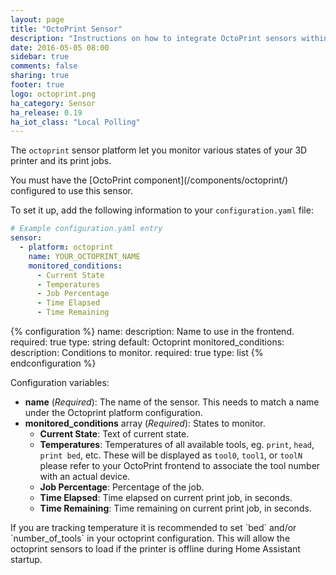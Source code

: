 ```yaml
---
layout: page
title: "OctoPrint Sensor"
description: "Instructions on how to integrate OctoPrint sensors within Home Assistant."
date: 2016-05-05 08:00
sidebar: true
comments: false
sharing: true
footer: true
logo: octoprint.png
ha_category: Sensor
ha_release: 0.19
ha_iot_class: "Local Polling"
---
```



The `octoprint` sensor platform let you monitor various states of your 3D printer and its print jobs.

<p class='note'>
You must have the [OctoPrint component](/components/octoprint/) configured to use this sensor.
</p>

To set it up, add the following information to your `configuration.yaml` file:

```yaml
# Example configuration.yaml entry
sensor:
  - platform: octoprint
    name: YOUR_OCTOPRINT_NAME
    monitored_conditions:
      - Current State
      - Temperatures
      - Job Percentage
      - Time Elapsed
      - Time Remaining
```

{% configuration %}
name:
  description: Name to use in the frontend.
  required: true
  type: string
  default: Octoprint
monitored_conditions:
  description: Conditions to monitor.
  required: true
  type: list
{% endconfiguration %}

Configuration variables:

- **name** (*Required*): The name of the sensor. This needs to match a name under the Octoprint platform configuration.
- **monitored_conditions** array (*Required*): States to monitor.
  - **Current State**: Text of current state.
  - **Temperatures**:  Temperatures of all available tools, eg. `print`, `head`, `print bed`, etc. These will be displayed as `tool0`, `tool1`, or `toolN` please refer to your OctoPrint frontend to associate the tool number with an actual device.
  - **Job Percentage**: Percentage of the job.
  - **Time Elapsed**: Time elapsed on current print job, in seconds.
  - **Time Remaining**: Time remaining on current print job, in seconds.

<p class='note'>
If you are tracking temperature it is recommended to set `bed` and/or `number_of_tools` in your octoprint configuration. This will allow the octoprint sensors to load if the printer is offline during Home Assistant startup.
</p>
